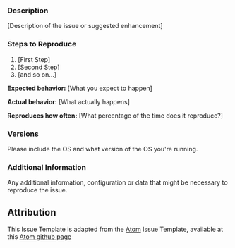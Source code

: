 <!--

Have you read our Code of Conduct? By filing an Issue, you are expected to comply with it, including treating everyone with respect: https://github.com/INSERT_ACTUAL_URL/CODE_OF_CONDUCT.md


-->

### Description

[Description of the issue or suggested enhancement]

### Steps to Reproduce

1. [First Step]
2. [Second Step]
3. [and so on...]

**Expected behavior:** [What you expect to happen]

**Actual behavior:** [What actually happens]

**Reproduces how often:** [What percentage of the time does it reproduce?]

### Versions

Please include the OS and what version of the OS you're running.

### Additional Information

Any additional information, configuration or data that might be necessary to reproduce the issue.



## Attribution

This Issue Template is adapted from the [Atom][homepage] Issue Template, available at this [Atom github page][atomIssueTemplate]

[homepage]: https://github.com/atom/atom
[atomIssueTemplate]: https://github.com/atom/atom/blob/master/ISSUE_TEMPLATE.md